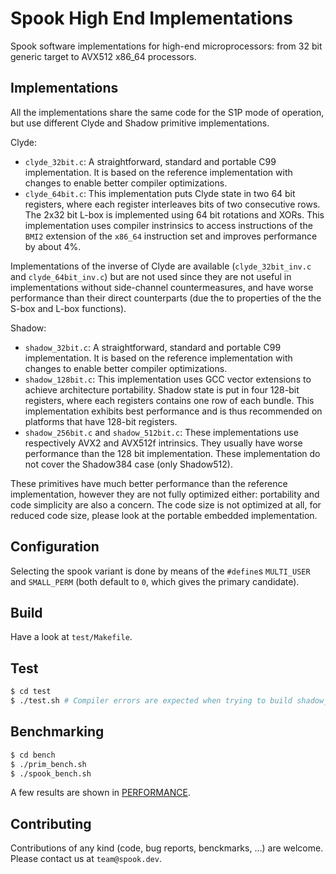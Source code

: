 # Spook High End Implementations

Spook software implementations for high-end microprocessors: from 32 bit generic target to AVX512 x86_64 processors.

## Implementations

All the implementations share the same code for the S1P mode of operation, but use different Clyde and Shadow primitive implementations.

Clyde:
* `clyde_32bit.c`: A straightforward, standard and portable C99 implementation. It is based on the reference implementation with changes to enable better compiler optimizations.
* `clyde_64bit.c`: This implementation puts Clyde state in two 64 bit registers, where each register interleaves bits of two consecutive rows. The 2x32 bit L-box is implemented using 64 bit rotations and XORs. This implementation uses compiler instrinsics to access instructions of the `BMI2` extension of the `x86_64` instruction set and improves performance by about 4%.

Implementations of the inverse of Clyde are available (`clyde_32bit_inv.c` and `clyde_64bit_inv.c`) but are not used since they are not useful in implementations without side-channel countermeasures, and have worse performance than their direct counterparts (due the to properties of the the S-box and L-box functions).

Shadow:
* `shadow_32bit.c`: A straightforward, standard and portable C99 implementation. It is based on the reference implementation with changes to enable better compiler optimizations.
* `shadow_128bit.c`: This implementation uses GCC vector extensions to achieve architecture portability. Shadow state is put in four 128-bit registers, where each registers contains one row of each bundle. This implementation exhibits best performance and is thus recommended on platforms that have 128-bit registers.
* `shadow_256bit.c` and `shadow_512bit.c`: These implementations use respectively AVX2 and AVX512f intrinsics. They usually have worse performance than the 128 bit implementation. These implementation do not cover the Shadow384 case (only Shadow512).


These primitives have much better performance than the reference implementation, however they are not fully optimized either: portability and code simplicity are also a concern.
The code size is not optimized at all, for reduced code size, please look at the portable embedded implementation.

## Configuration

Selecting the spook variant is done by means of the `#define`s `MULTI_USER` and `SMALL_PERM` (both default to `0`, which gives the primary candidate).


## Build

Have a look at `test/Makefile`.

## Test

```sh
$ cd test
$ ./test.sh # Compiler errors are expected when trying to build shadow_256bit.c and shadow_512.c with SMALL_PERM=1
```

## Benchmarking

```sh
$ cd bench
$ ./prim_bench.sh
$ ./spook_bench.sh
```

A few results are shown in [PERFORMANCE](PERFORMANCE.md).

## Contributing

Contributions of any kind (code, bug reports, benckmarks, ...) are welcome. Please contact us at `team@spook.dev`.
